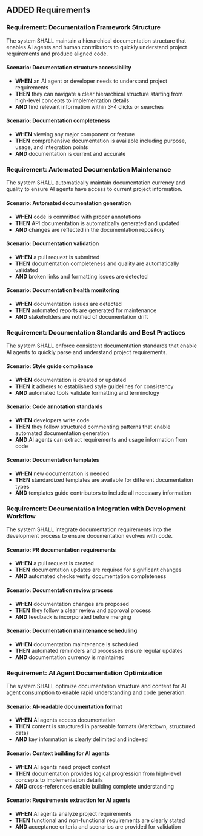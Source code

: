 ## ADDED Requirements

### Requirement: Documentation Framework Structure

The system SHALL maintain a hierarchical documentation structure that enables AI agents and human contributors to quickly understand project requirements and produce aligned code.

#### Scenario: Documentation structure accessibility

- **WHEN** an AI agent or developer needs to understand project requirements
- **THEN** they can navigate a clear hierarchical structure starting from high-level concepts to implementation details
- **AND** find relevant information within 3-4 clicks or searches

#### Scenario: Documentation completeness

- **WHEN** viewing any major component or feature
- **THEN** comprehensive documentation is available including purpose, usage, and integration points
- **AND** documentation is current and accurate

### Requirement: Automated Documentation Maintenance

The system SHALL automatically maintain documentation currency and quality to ensure AI agents have access to current project information.

#### Scenario: Automated documentation generation

- **WHEN** code is committed with proper annotations
- **THEN** API documentation is automatically generated and updated
- **AND** changes are reflected in the documentation repository

#### Scenario: Documentation validation

- **WHEN** a pull request is submitted
- **THEN** documentation completeness and quality are automatically validated
- **AND** broken links and formatting issues are detected

#### Scenario: Documentation health monitoring

- **WHEN** documentation issues are detected
- **THEN** automated reports are generated for maintenance
- **AND** stakeholders are notified of documentation drift

### Requirement: Documentation Standards and Best Practices

The system SHALL enforce consistent documentation standards that enable AI agents to quickly parse and understand project requirements.

#### Scenario: Style guide compliance

- **WHEN** documentation is created or updated
- **THEN** it adheres to established style guidelines for consistency
- **AND** automated tools validate formatting and terminology

#### Scenario: Code annotation standards

- **WHEN** developers write code
- **THEN** they follow structured commenting patterns that enable automated documentation generation
- **AND** AI agents can extract requirements and usage information from code

#### Scenario: Documentation templates

- **WHEN** new documentation is needed
- **THEN** standardized templates are available for different documentation types
- **AND** templates guide contributors to include all necessary information

### Requirement: Documentation Integration with Development Workflow

The system SHALL integrate documentation requirements into the development process to ensure documentation evolves with code.

#### Scenario: PR documentation requirements

- **WHEN** a pull request is created
- **THEN** documentation updates are required for significant changes
- **AND** automated checks verify documentation completeness

#### Scenario: Documentation review process

- **WHEN** documentation changes are proposed
- **THEN** they follow a clear review and approval process
- **AND** feedback is incorporated before merging

#### Scenario: Documentation maintenance scheduling

- **WHEN** documentation maintenance is scheduled
- **THEN** automated reminders and processes ensure regular updates
- **AND** documentation currency is maintained

### Requirement: AI Agent Documentation Optimization

The system SHALL optimize documentation structure and content for AI agent consumption to enable rapid understanding and code generation.

#### Scenario: AI-readable documentation format

- **WHEN** AI agents access documentation
- **THEN** content is structured in parseable formats (Markdown, structured data)
- **AND** key information is clearly delimited and indexed

#### Scenario: Context building for AI agents

- **WHEN** AI agents need project context
- **THEN** documentation provides logical progression from high-level concepts to implementation details
- **AND** cross-references enable building complete understanding

#### Scenario: Requirements extraction for AI agents

- **WHEN** AI agents analyze project requirements
- **THEN** functional and non-functional requirements are clearly stated
- **AND** acceptance criteria and scenarios are provided for validation
